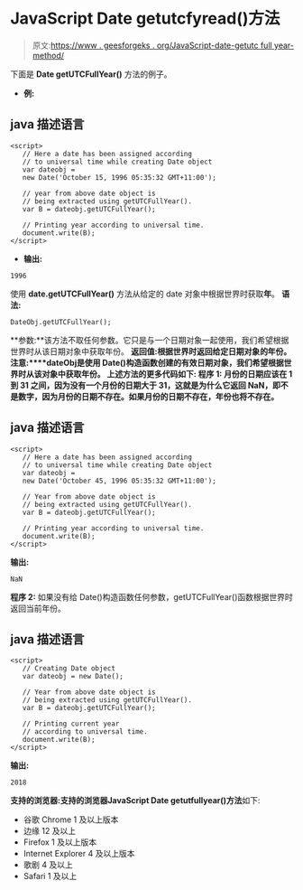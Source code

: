# JavaScript Date getutcfyread()方法

> 原文:[https://www . geesforgeks . org/JavaScript-date-getutc full year-method/](https://www.geeksforgeeks.org/javascript-date-getutcfullyear-method/)

下面是 **Date getUTCFullYear()** 方法的例子。

*   **例:**

## java 描述语言

```
<script>
   // Here a date has been assigned according
   // to universal time while creating Date object
   var dateobj =
   new Date('October 15, 1996 05:35:32 GMT+11:00');

   // year from above date object is
   // being extracted using getUTCFullYear().
   var B = dateobj.getUTCFullYear();

   // Printing year according to universal time.
   document.write(B);                   
</script>
```

*   **输出:**

```
1996
```

使用 **date.getUTCFullYear()** 方法从给定的 date 对象中根据世界时获取**年**。
**语法:**

```
DateObj.getUTCFullYear();
```

**参数:**该方法不取任何参数。它只是与一个日期对象一起使用，我们希望根据世界时从该日期对象中获取年份。
**返回值:**根据世界时返回给定日期对象**的年份。
**注意:****dateObj**是使用 Date()构造函数创建的有效日期对象，我们希望根据世界时从该对象中获取年份。
上述方法的更多代码如下:
**程序 1:** 月份的日期应该在 1 到 31 之间，因为没有一个月份的日期大于 31，这就是为什么它返回 NaN，即不是数字，因为月份的日期不存在。如果月份的日期不存在，年份也将不存在。** 

## java 描述语言

```
<script>
   // Here a date has been assigned according
   // to universal time while creating Date object
   var dateobj =
   new Date('October 45, 1996 05:35:32 GMT+11:00');

   // Year from above date object is
   // being extracted using getUTCFullYear().
   var B = dateobj.getUTCFullYear();

   // Printing year according to universal time.
   document.write(B);
</script>
```

**输出:**

```
NaN
```

**程序 2:** 如果没有给 Date()构造函数任何参数，getUTCFullYear()函数根据世界时返回当前年份。

## java 描述语言

```
<script>
   // Creating Date object
   var dateobj = new Date();

   // Year from above date object is
   // being extracted using getUTCFullYear().
   var B = dateobj.getUTCFullYear();

   // Printing current year
   // according to universal time.
   document.write(B);
</script>
```

**输出:**

```
2018
```

**支持的浏览器:**支持的浏览器**JavaScript Date getutfullyear()方法**如下:

*   谷歌 Chrome 1 及以上版本
*   边缘 12 及以上
*   Firefox 1 及以上版本
*   Internet Explorer 4 及以上版本
*   歌剧 4 及以上
*   Safari 1 及以上